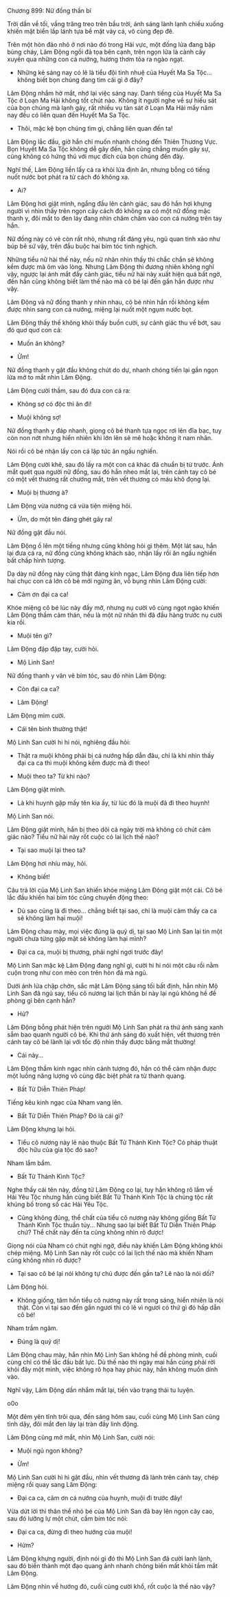 




Chương 899: Nữ đồng thần bí


Trời dần về tối, vầng trăng treo trên bầu trời, ánh sáng lành lạnh chiếu xuống khiến mặt biển lấp lánh tựa bề mặt vảy cá, vô cùng đẹp đẽ.

Trên một hòn đảo nhỏ ở nơi nào đó trong Hải vực, một đống lửa đang bập bùng cháy, Lâm Động ngồi đả tọa bên cạnh, trên ngọn lửa là cành cây xuyên qua những con cá nướng, hương thơm tỏa ra ngào ngạt.

- Những kẻ sáng nay có lẽ là tiểu đội tinh nhuệ của Huyết Ma Sa Tộc… không biết bọn chúng đang tìm cái gì ở đây?

Lâm Động nhắm hờ mắt, nhớ lại việc sáng nay. Danh tiếng của Huyết Ma Sa Tộc ở Loạn Ma Hải không tốt chút nào. Không ít người nghe về sự hiếu sát của bọn chúng mà lạnh gáy, rất nhiều vụ tàn sát ở Loạn Ma Hải mấy năm nay đều có liên quan đến Huyết Ma Sa Tộc.

- Thôi, mặc kệ bọn chúng tìm gì, chẳng liên quan đến ta!

Lâm Động lắc đầu, giờ hắn chỉ muốn nhanh chóng đến Thiên Thương Vực. Bọn Huyết Ma Sa Tộc không dễ gây đến, hắn cũng chẳng muốn gây sự, cũng không có hứng thú với mục đích của bọn chúng đến đây.

Nghĩ thế, Lâm Động liền lấy cá ra khỏi lửa định ăn, nhưng bỗng có tiếng nuốt nước bọt phát ra từ cách đó không xa.

- Ai?

Lâm Động hơi giật mình, ngẩng đầu lên cảnh giác, sau đó hắn hơi khựng người vì nhìn thấy trên ngọn cây cách đó không xa có một nữ đồng mặc thanh y, đôi mắt to đen láy đang nhìn chăm chăm vào con cá nướng trên tay hắn.

Nữ đồng này có vẻ còn rất nhỏ, nhưng rất đáng yêu, ngũ quan tinh xảo như búp bê sứ vậy, trên đầu buộc hai bím tóc tinh nghịch.

Những tiểu nữ hài thế này, nếu nữ nhân nhìn thấy thì chắc chắn sẽ không kềm được mà ôm vào lòng. Nhưng Lâm Động thì đương nhiên không nghĩ vậy, ngược lại ánh mắt đầy cảnh giác, tiểu nữ hài này xuất hiện quá bất ngờ, đến hắn cũng không biết làm thế nào mà cô bé lại đến gần hắn được như vậy.

Lâm Động và nữ đồng thanh y nhìn nhau, cô bé nhìn hắn rồi không kềm được nhìn sang con cá nướng, miệng lại nuốt một ngụm nước bọt.

Lâm Động thấy thế không khỏi thấy buồn cười, sự cảnh giác thu về bớt, sau đó quơ quơ con cá:

- Muốn ăn không?

- Ừm!

Nữ đồng thanh y gật đầu không chút do dự, nhanh chóng tiến lại gần ngọn lửa mở to mắt nhìn Lâm Động.

Lâm Động cười thầm, sau đó đưa con cá ra:

- Không sợ có độc thì ăn đi!

- Muội không sợ!

Nữ đồng thanh y đáp nhanh, giọng cô bé thanh tựa ngọc rơi lên đĩa bạc, tuy còn non nớt nhưng hiển nhiên khi lớn lên sẽ mê hoặc không ít nam nhân.

Nói rồi cô bé nhận lấy con cá lập tức ăn ngấu nghiến.

Lâm Động cười khẽ, sau đó lấy ra một con cá khác đã chuẩn bị từ trước. Ánh mắt quét qua người nữ đồng, sau đó hắn nheo mắt lại, trên cánh tay cô bé có một vết thương rất chướng mắt, trên vết thương có máu khô đọng lại.

- Muội bị thương à?

Lâm Động vừa nướng cá vừa tiện miệng hỏi.

- Ừm, do một tên đáng ghét gây ra!

Nữ đồng gật đầu nói.

Lâm Động ồ lên một tiếng nhưng cũng không hỏi gì thêm. Một lát sau, hắn lại đưa cá ra, nữ đồng cũng không khách sáo, nhận lấy rồi ăn ngấu nghiến bất chấp hình tượng.

Dạ dày nữ đồng này cũng thật đáng kinh ngạc, Lâm Động đưa liên tiếp hơn hai chục con cá lớn cô bé mới ngừng ăn, vỗ bụng nhìn Lâm Động cười:

- Cảm ơn đại ca ca!

Khóe miệng cô bé lúc này đầy mỡ, nhưng nụ cười vô cùng ngọt ngào khiến Lâm Động thầm cảm thán, nếu là một nữ nhân thì đã đầu hàng trước nụ cười kia rồi.

- Muội tên gì?

Lâm Động đập đập tay, cười hỏi.

- Mộ Linh San!

Nữ đồng thanh y vân vê bím tóc, sau đó nhìn Lâm Động:

- Còn đại ca ca?

- Lâm Động!

Lâm Động mỉm cười.

- Cái tên bình thường thật!

Mộ Linh San cười hi hi nói, nghiêng đầu hỏi:

- Thật ra muội không phải bị cá nướng hấp dẫn đâu, chỉ là khi nhìn thấy đại ca ca thì muội không kềm được mà đi theo!

- Muội theo ta? Từ khi nào?

Lâm Động giật mình.

- Là khi huynh gặp mấy tên kia ấy, từ lúc đó là muội đã đi theo huynh!

Mộ Linh San nói.

Lâm Động giật mình, hắn bị theo dõi cả ngày trời mà không có chút cảm giác nào? Tiểu nữ hài này rốt cuộc có lai lịch thế nào?

- Tại sao muội lại theo ta?

Lâm Động hơi nhíu mày, hỏi.

- Không biết!

Câu trả lời của Mộ Linh San khiến khóe miệng Lâm Động giật một cái. Cô bé lắc đầu khiến hai bím tóc cũng chuyển động theo:

- Dù sao cũng là đi theo… chẳng biết tại sao, chỉ là muội cảm thấy ca ca sẽ không làm hại muội!

Lâm Động chau mày, mọi việc đúng là quỷ dị, tại sao Mộ Linh San lại tin một người chưa từng gặp mặt sẽ không làm hại mình?

- Đại ca ca, muội bị thương, phải nghỉ ngơi trước đây!

Mộ Linh San mặc kệ Lâm Động đang nghĩ gì, cười hi hi nói một câu rồi nằm cuộn trong như con mèo con trên hòn đá mà ngủ.

Dưới ánh lửa chập chờn, sắc mặt Lâm Động sáng tối bất định, hắn nhìn Mộ Linh San đã ngủ say, tiểu cô nương lai lịch thần bí này lại ngủ không hề đề phòng gì bên cạnh hắn?

- Hử?

Lâm Động bỗng phát hiện trên người Mộ Linh San phát ra thứ ánh sáng xanh sẫm bao quanh người cô bé. Khi thứ ánh sáng đó xuất hiện, vết thương trên cánh tay cô bé lành lại với tốc độ nhìn thấy được bằng mắt thường!

- Cái này…

Lâm Động thầm kinh ngạc nhìn cảnh tượng đó, hắn có thể cảm nhận được một luồng năng lượng vô cùng đặc biệt phát ra từ thanh quang.

- Bất Tử Diễn Thiên Pháp!

Tiếng kêu kinh ngạc của Nham vang lên.

- Bất Tử Diễn Thiên Pháp? Đó là cái gì?

Lâm Động khựng lại hỏi.

- Tiểu cô nương này lẽ nào thuộc Bất Tử Thánh Kình Tộc? Có pháp thuật độc hữu của gia tộc đó sao?

Nham lẩm bẩm.

- Bất Tử Thánh Kình Tộc?

Nghe thấy cái tên này, đồng tử Lâm Động co lại, tuy hắn không rõ lắm về Hải Yêu Tộc nhưng hắn cũng biết Bất Tử Thánh Kình Tộc là chủng tộc rất khủng bố trong số các Hải Yêu Tộc.

- Cũng không đúng, thể chất của tiểu cô nương này không giống Bất Tử Thánh Kình Tộc thuần túy… Nhưng sao lại biết Bất Tử Diễn Thiên Pháp chứ? Thể chất này đến ta cũng không nhìn rõ được!

Giọng nói của Nham có chút nghi ngờ, điều này khiến Lâm Động không khỏi chép miệng. Mộ Linh San này rốt cuộc có lai lịch thế nào mà khiến Nham cũng không nhìn rõ được?

- Tại sao cô bé lại nói không tự chủ được đến gần ta? Lẽ nào là nói dối?

Lâm Động hỏi.

- Không giống, tâm hồn tiểu cô nương này rất trong sáng, hiển nhiên là nói thật. Còn vì tại sao đến gần ngươi thì có lẽ vì ngươi có thứ gì đó hấp dẫn cô bé!

Nham trầm ngâm.

- Đúng là quỷ dị!

Lâm Động chau mày, hắn nhìn Mộ Linh San không hề đề phòng mình, cuối cùng chỉ có thể lắc đầu bất lực. Dù thế nào thì ngày mai hắn cũng phải rời khỏi đây một mình, việc không rõ họa hay phúc này, hắn không muốn dính vào.

Nghĩ vậy, Lâm Động dần nhắm mắt lại, tiến vào trạng thái tu luyện.

o0o

Một đêm yên tĩnh trôi qua, đến sáng hôm sau, cuối cùng Mộ Linh San cũng tỉnh dậy, đôi mắt đen láy lại tràn đầy linh động.

Lâm Động cũng mở mắt, nhìn Mộ Linh San, cười nói:

- Muội ngủ ngon không?

- Ừm!

Mộ Linh San cười hì hì gật đầu, nhìn vết thương đã lành trên cánh tay, chép miệng rồi quay sang Lâm Động:

- Đại ca ca, cảm ơn cá nướng của huynh, muội đi trước đây!

Vừa dứt lời thì thân thể nhỏ bé của Mộ Linh San đã bay lên ngọn cây cao, sau đó lưỡng lự một chút, cầm bím tóc nói:

- Đại ca ca, đừng đi theo hướng của muội!

- Hửm?

Lâm Động khựng người, định nói gì đó thì Mộ Linh San đã cười lanh lảnh, sau đó biến thành một đạo quang ảnh nhanh chóng biến mất khỏi tầm mắt Lâm Động.

Lâm Động nhìn về hướng đó, cuối cùng cười khổ, rốt cuộc là thế nào vậy?




